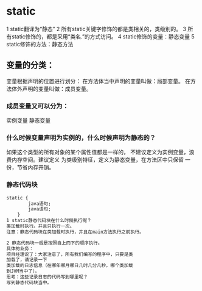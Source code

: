 # static

1 static翻译为“静态”
2 所有static关键字修饰的都是类相关的，类级别的。
3 所有static修饰的，都是采用“类名.”的方式访问。
4 static修饰的变量：静态变量
5 static修饰的方法：静态方法

## 变量的分类：

变量根据声明的位置进行划分：
在方法体当中声明的变量叫做：局部变量。
在方法体外声明的变量叫做：成员变量。

### 成员变量又可以分为：

实例变量
静态变量

### 什么时候变量声明为实例的，什么时候声明为静态的？

如果这个类型的所有对象的某个属性值都是一样的，
不建议定义为实例变量，浪费内存空间。建议定义
为类级别特征，定义为静态变量，在方法区中只保留
一份，节省内存开销。

### 静态代码块

```tex
static {
		java语句;
		java语句;
	}
1 static静态代码块在什么时候执行呢？
类加载时执行。并且只执行一次。
注意：静态代码块在类加载时执行，并且在main方法执行之前执行。

2 静态代码块一般是按照自上而下的顺序执行。
具体的业务：
项目经理说了：大家注意了，所有我们编写的程序中，只要是类
加载了，请记录一下
类加载的日志信息（在哪年哪月哪日几时几分几秒，哪个类加载
到JVM当中了）。
思考：这些记录日志的代码写到哪里呢？
写到静态代码块当中。
```

